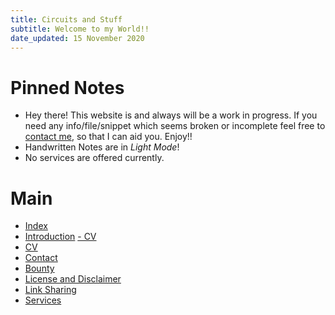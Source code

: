 ```yaml
---
title: Circuits and Stuff
subtitle: Welcome to my World!!
date_updated: 15 November 2020
---
```


# Pinned Notes

- Hey there! This website is and always will be a work in progress. If you need any info/file/snippet which 
seems broken or incomplete feel free to [contact me](./contact.html), so that I can aid you. Enjoy!! 
- Handwritten Notes are in *Light Mode*!
- No services are offered currently.

# Main 

- [Index](./index.html)
- [Introduction](./introduction.html)
<a href="https://siddhantladdha.com/local_assets/Siddhant_Laddha_CV.pdf" target="_blank">- CV</a>
- [CV](./local_assets/Siddhant_Laddha_CV.pdf)
- [Contact](./contact.html)
- [Bounty](./bounty.html)
- [License and Disclaimer](./license_and_disclaimer.html)
- [Link Sharing](./link_sharing.html)
- [Services](./services.html)
